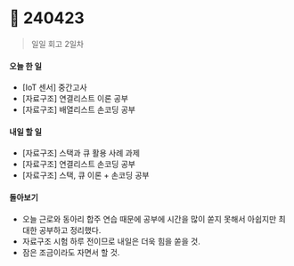# 🫠 240423

> 일일 회고 2일차

#### 오늘 한 일

* \[IoT 센서] 중간고사
* \[자료구조] 연결리스트 이론 공부
* \[자료구조] 배열리스트 손코딩 공부



#### 내일 할 일

* \[자료구조] 스택과 큐 활용 사례 과제
* \[자료구조] 연결리스트 손코딩 공부
* \[자료구조] 스택, 큐 이론 + 손코딩 공부

#### 돌아보기

* 오늘 근로와 동아리 합주 연습 때문에 공부에 시간을 많이 쏟지 못해서 아쉽지만 최대한 공부하고 정리했다.
* 자료구조 시험 하루 전이므로 내일은 더욱 힘을 쏟을 것.
* 잠은 조금이라도 자면서 할 것.





